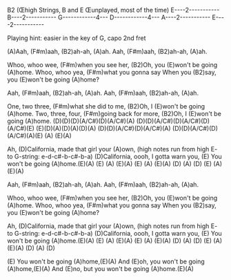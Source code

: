 B2  (Œhigh Strings‚ B and E Œunplayed‚ most of the time)
E----2-----------
B----2-----------
G------------4---
D------------4---
A----2-----------
E----2-----------

Playing hint: easier in the key of G, capo 2nd fret


(A)Aah, (F#m)aah, (B2)ah-ah, (A)ah.
Aah, (F#m)aah, (B2)ah-ah, (A)ah.

Whoo, whoo wee, (F#m)when you see her,
(B2)Oh, you (E)won't be going (A)home.
Whoo, whoo yea, (F#m)what you gonna say
When you (B2)say, you (E)won't be going (A)home?

Aah, (F#m)aah, (B2)ah-ah, (A)ah.
Aah, (F#m)aah, (B2)ah-ah, (A)ah.

One, two three, (F#m)what she did to me,
(B2)Oh, I (E)won't be going (A)home.
Two, three, four, (F#m)going back for more,
(B2)Oh, I (E)won't be going (A)home.
(D)(D)(D)(A/C#)(D)(A/C#)(A)
(D)(D)(A/C#)(D)(A/C#)(D)(A/C#)(E)
(E)(D)(A)(D)(A)(D)(A)
(D)(D)(A/C#)(D)(A/C#)(A)
(D)(D)(A/C#)(D)(A/C#)(A)(E)   (A) (E)(A)

Ah, (D)California, made that girl your (A)own,
(high notes run from high E- to G-string: e-d-c#-b-c#-b-a)
(D)California, oooh, I gotta warn you,
(E) You won't be going (A)home.(E)(A)
      (E)    (A) (E)(A)      (E)    (A) (E)(A)
(D)      (A)    (D)      (E)    (A) (E)(A)

Aah, (F#m)aah, (B2)ah-ah, (A)ah.
Aah, (F#m)aah, (B2)ah-ah, (A)ah.

Whoo, whoo wee, (F#m)when you see her,
(B2)Oh, you (E)won't be going (A)home.
Whoo, whoo yea, (F#m)what you gonna say
When you (B2)say, you (E)won't be going (A)home?

Ah, (D)California, made that girl your (A)own,
(high notes run from high E- to G-string: e-d-c#-b-c#-b-a)
(D)California, oooh, I gotta warn you,
(E) You won't be going (A)home.(E)(A)
      (E)    (A) (E)(A)      (E)    (A) (E)(A)
(D)      (A)    (D)      (E)    (A) (E)(A)
(D)      (A)    (D)      

(E) You won't be going (A)home,(E)(A)
And (E)oh, you won't be going (A)home,(E)(A)
And (E)no, but you won't be going (A)home.(E)(A)
